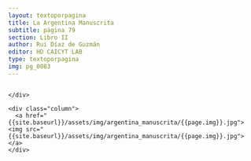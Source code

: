```yaml
---
layout: textoporpagina
title: La Argentina Manuscrita
subtitle: página 79
section: Libro II
author: Rui Díaz de Guzmán
editor: HD CAICYT LAB
type: textoporpagina
img: pg_0083
---
```


<div class="row">
    <div class="column">


    </div>

    <div class="column">
      <a href="{{site.baseurl}}/assets/img/argentina_manuscrita/{{page.img}}.jpg"><img src="{{site.baseurl}}/assets/img/argentina_manuscrita/{{page.img}}.jpg"></a>
    </div>
</div>